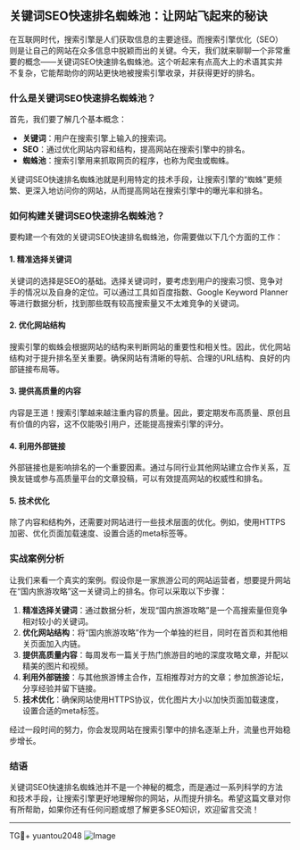 ## 关键词SEO快速排名蜘蛛池：让网站飞起来的秘诀

在互联网时代，搜索引擎是人们获取信息的主要途径。而搜索引擎优化（SEO）则是让自己的网站在众多信息中脱颖而出的关键。今天，我们就来聊聊一个非常重要的概念——关键词SEO快速排名蜘蛛池。这个听起来有点高大上的术语其实并不复杂，它能帮助你的网站更快地被搜索引擎收录，并获得更好的排名。

### 什么是关键词SEO快速排名蜘蛛池？

首先，我们要了解几个基本概念：

- **关键词**：用户在搜索引擎上输入的搜索词。
- **SEO**：通过优化网站内容和结构，提高网站在搜索引擎中的排名。
- **蜘蛛池**：搜索引擎用来抓取网页的程序，也称为爬虫或蜘蛛。

关键词SEO快速排名蜘蛛池就是利用特定的技术手段，让搜索引擎的“蜘蛛”更频繁、更深入地访问你的网站，从而提高网站在搜索引擎中的曝光率和排名。

### 如何构建关键词SEO快速排名蜘蛛池？

要构建一个有效的关键词SEO快速排名蜘蛛池，你需要做以下几个方面的工作：

#### 1. 精准选择关键词

关键词的选择是SEO的基础。选择关键词时，要考虑到用户的搜索习惯、竞争对手的情况以及自身的定位。可以通过工具如百度指数、Google Keyword Planner等进行数据分析，找到那些既有较高搜索量又不太难竞争的关键词。

#### 2. 优化网站结构

搜索引擎的蜘蛛会根据网站的结构来判断网站的重要性和相关性。因此，优化网站结构对于提升排名至关重要。确保网站有清晰的导航、合理的URL结构、良好的内部链接布局等。

#### 3. 提供高质量的内容

内容是王道！搜索引擎越来越注重内容的质量。因此，要定期发布高质量、原创且有价值的内容，这不仅能吸引用户，还能提高搜索引擎的评分。

#### 4. 利用外部链接

外部链接也是影响排名的一个重要因素。通过与同行业其他网站建立合作关系，互换友链或参与高质量平台的文章投稿，可以有效提高网站的权威性和排名。

#### 5. 技术优化

除了内容和结构外，还需要对网站进行一些技术层面的优化。例如，使用HTTPS加密、优化页面加载速度、设置合适的meta标签等。

### 实战案例分析

让我们来看一个真实的案例。假设你是一家旅游公司的网站运营者，想要提升网站在“国内旅游攻略”这一关键词上的排名。你可以采取以下步骤：

1. **精准选择关键词**：通过数据分析，发现“国内旅游攻略”是一个高搜索量但竞争相对较小的关键词。
2. **优化网站结构**：将“国内旅游攻略”作为一个单独的栏目，同时在首页和其他相关页面加入内链。
3. **提供高质量内容**：每周发布一篇关于热门旅游目的地的深度攻略文章，并配以精美的图片和视频。
4. **利用外部链接**：与其他旅游博主合作，互相推荐对方的文章；参加旅游论坛，分享经验并留下链接。
5. **技术优化**：确保网站使用HTTPS协议，优化图片大小以加快页面加载速度，设置合适的meta标签。

经过一段时间的努力，你会发现网站在搜索引擎中的排名逐渐上升，流量也开始稳步增长。

### 结语

关键词SEO快速排名蜘蛛池并不是一个神秘的概念，而是通过一系列科学的方法和技术手段，让搜索引擎更好地理解你的网站，从而提升排名。希望这篇文章对你有所帮助，如果你还有任何问题或想了解更多SEO知识，欢迎留言交流！

---

TG💪+ yuantou2048  ![Image](https://github.com/user-attachments/assets/42a5a4a5-fea9-4a1d-8aa0-73e57e430cca)